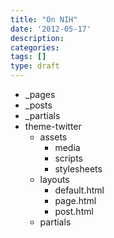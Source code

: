 ```yaml
---
title: "On NIH"
date: '2012-05-17'
description:
categories:
tags: []
type: draft
---
```



- _pages
- _posts
- _partials
- theme-twitter
  - assets
    - media
    - scripts
    - stylesheets
  - layouts
    - default.html
    - page.html
    - post.html
  - partials  